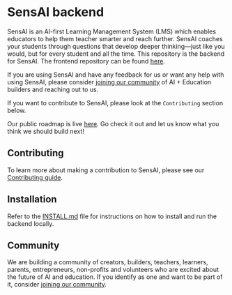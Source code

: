 # SensAI backend

SensAI is an AI-first Learning Management System (LMS) which enables educators to help them teacher smarter and reach further. SensAI coaches your students through questions that develop deeper thinking—just like you would, but for every student and all the time. This repository is the backend for SensAI. The frontend repository can be found [here](https://gitlab.com/hvacademy/sensai-frontend).

If you are using SensAI and have any feedback for us or want any help with using SensAI, please consider [joining our community](https://chat.whatsapp.com/LmiulDbWpcXIgqNK6fZyxe) of AI + Education builders and reaching out to us.

If you want to contribute to SensAI, please look at the `Contributing` section below.

<!-- 
To get started with using SensAI, please refer to our [Documentation](https://docs.sensai.hyperverge.org) which explains all the key features of SensAI along with demo videos and a step-by-step guide for common use cases. -->

Our public roadmap is live [here](https://hyperverge.notion.site/fa1dd0cef7194fa9bf95c28820dca57f?v=ec52c6a716e94df180dcc8ced3d87610). Go check it out and let us know what you think we should build next!

## Contributing
To learn more about making a contribution to SensAI, please see our [Contributing guide](./docs/CONTRIBUTING.md).

## Installation
Refer to the [INSTALL.md](./docs/INSTALL.md) file for instructions on how to install and run the backend locally.

<!-- ## Deployment
Use the `Dockerfile` provided to build a docker image and deploy the image to whatever infra makes sense for you. We use an EC2 instance and you can refer to the `.gitlab-ci.yml` and `docker-compose.ai.demo.yml` files to understand how we do Continuous Deployment (CD). -->

## Community
We are building a community of creators, builders, teachers, learners, parents, entrepreneurs, non-profits and volunteers who are excited about the future of AI and education. If you identify as one and want to be part of it, consider [joining our community](https://chat.whatsapp.com/LmiulDbWpcXIgqNK6fZyxe).